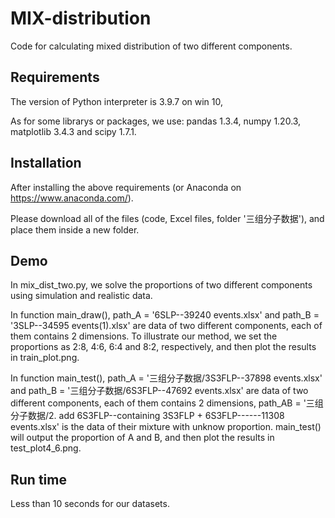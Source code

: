 # MIX-distribution
Code for calculating mixed distribution of two different components. 

## Requirements
The version of Python interpreter is 3.9.7 on win 10, 

As for some librarys or packages, we use: pandas 1.3.4, numpy 1.20.3, matplotlib 3.4.3 and scipy 1.7.1. 

## Installation 
After installing the above requirements (or Anaconda on https://www.anaconda.com/). 

Please download all of the files (code, Excel files, folder '三组分子数据'), and place them inside a new folder. 

## Demo
In mix_dist_two.py, we solve the proportions of two different components using simulation and realistic data. 

In function main_draw(), path_A = '6SLP--39240 events.xlsx' and path_B = '3SLP--34595 events(1).xlsx' are data of two different components, each of them contains
2 dimensions. To illustrate our method, we set the proportions as 2:8, 4:6, 6:4 and 8:2, respectively, and then plot the results in train_plot.png. 

In function main_test(), path_A = '三组分子数据/3S3FLP--37898 events.xlsx' and path_B = '三组分子数据/6S3FLP--47692 events.xlsx' are data of two different components, each of them contains 2 dimensions, path_AB = '三组分子数据/2. add 6S3FLP--containing 3S3FLP + 6S3FLP------11308 events.xlsx' is the data of their mixture with unknow proportion. main_test() will output the proportion of A and B, and then plot the results in test_plot4_6.png. 

## Run time 
Less than 10 seconds for our datasets. 















